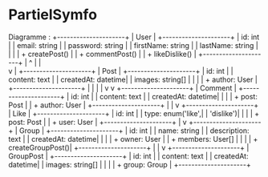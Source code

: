 # PartielSymfo

Diagramme : 
    +---------------------+
    |       User        |
    +---------------------+
    | id: int           |
    | email: string     |
    | password: string  |
    | firstName: string |
    | lastName: string  |
    |                   |
    | + createPost()    |
    | + commentPost()   |
    | + likeDislike()   |
    +---------------------+
           | ^
           | |    
           v |
    +---------------------+
    |       Post        |
    +---------------------+
    | id: int           |
    | content: text     |
    | createdAt: datetime|
    | images: string[]  |
    |                   |
    | + author: User    |
    +---------------------+
       |      |
       |      |
       v      v
    +---------------------+
    |     Comment       |
    +---------------------+
    | id: int           |
    | content: text     |
    | createdAt: datetime|
    |                   |
    | + post: Post      |
    | + author: User    |
    +---------------------+
           |
           |
           v
    +---------------------+
    |       Like        |
    +---------------------+
    | id: int           |
    | type: enum('like',|
    |             'dislike')|
    |                   |
    | + post: Post      |
    | + user: User      |
    +---------------------+
           |
           v
    +---------------------+
    |      Group        |
    +---------------------+
    | id: int           |
    | name: string      |
    | description: text |
    | createdAt: datetime|
    |                   |
    | + owner: User     |
    | + members: User[] |
    |                   |
    | + createGroupPost()|
    +---------------------+
           |
           |
           v
    +---------------------+
    |   GroupPost       |
    +---------------------+
    | id: int           |
    | content: text     |
    | createdAt: datetime|
    | images: string[]  |
    |                   |
    | + group: Group    |
    +---------------------+
